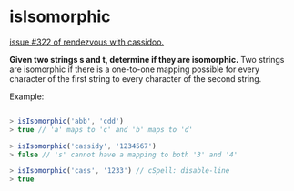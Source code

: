 # isIsomorphic

[issue #322 of rendezvous with cassidoo.](https://buttondown.email/cassidoo/archive/no-matter-what-people-tell-you-words-and-ideas/)

**Given two strings s and t, determine if they are isomorphic.**
Two strings are isomorphic if there is a one-to-one mapping possible for every character of the first string to every character of the second string.

Example:

```ts

> isIsomorphic('abb', 'cdd')
> true // 'a' maps to 'c' and 'b' maps to 'd'

> isIsomorphic('cassidy', '1234567')
> false // 's' cannot have a mapping to both '3' and '4'

> isIsomorphic('cass', '1233') // cSpell: disable-line
> true
```

